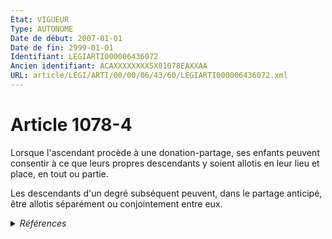 ```yaml
---
État: VIGUEUR
Type: AUTONOME
Date de début: 2007-01-01
Date de fin: 2999-01-01
Identifiant: LEGIARTI000006436072
Ancien identifiant: ACAXXXXXXXX5X01078EAXXAA
URL: article/LEGI/ARTI/00/00/06/43/60/LEGIARTI000006436072.xml
---
```


<h1>Article 1078-4</h1>

Lorsque l'ascendant procède à une donation-partage, ses enfants peuvent
consentir à ce que leurs propres descendants y soient allotis en leur lieu et
place, en tout ou partie.<br />

Les descendants d'un degré subséquent peuvent, dans le partage anticipé, être
allotis séparément ou conjointement entre eux.


<details>
  <summary><em>Références</em></summary>

  <h2>Articles faisant référence à l'article</h2>
  
  <ul>
    <li>
      <a href="https://legal.tricoteuses.fr//redirection/LEGIARTI000006436078?vers=git&vers=legifrance">Code civil - article 1078-10 AUTONOME VIGUEUR, en vigueur depuis le 2007-01-01</a> CITATION source
    </li>
    <li>
      <a href="https://legal.tricoteuses.fr//redirection/LEGIARTI000006284857?vers=git&vers=legifrance">LOI n° 2006-728 du 23 juin 2006 portant réforme des successions et des libéralités - article 23 ENTIEREMENT_MODIF</a> CREATION cible
    </li>
    <li>
      <a href="https://legal.tricoteuses.fr//redirection/LEGIARTI000006305410?vers=git&vers=legifrance">Code général des impôts - article 776 ter AUTONOME MODIFIE, en vigueur du 2007-01-01 au 2012-08-17</a> CITATION source
    </li>
    <li>
      <a href="https://legal.tricoteuses.fr//redirection/LEGIARTI000026292571?vers=git&vers=legifrance">Code général des impôts - article 776 ter AUTONOME VIGUEUR, en vigueur depuis le 2012-08-17</a> CITATION source
    </li>
  </ul>
  
  <h2>Références faites par l'article</h2>
  
  <ul>
    <li>
      2006-06-23 CREATION source <a href="https://legal.tricoteuses.fr//redirection/LEGIARTI000006284857?vers=git&vers=legifrance">LOI n° 2006-728 du 23 juin 2006 portant réforme des successions et des libéralités - article 23 ENTIEREMENT_MODIF</a>
    </li>
    <li>
      2999-01-01 CITATION cible <a href="https://legal.tricoteuses.fr//redirection/LEGIARTI000006436078?vers=git&vers=legifrance">Code civil - article 1078-10 AUTONOME VIGUEUR, en vigueur depuis le 2007-01-01</a>
    </li>
    <li>
      2999-01-01 CITATION cible <a href="https://legal.tricoteuses.fr//redirection/LEGIARTI000026292571?vers=git&vers=legifrance">Code général des impôts - article 776 ter AUTONOME VIGUEUR, en vigueur depuis le 2012-08-17</a>
    </li>
  </ul>
</details>
